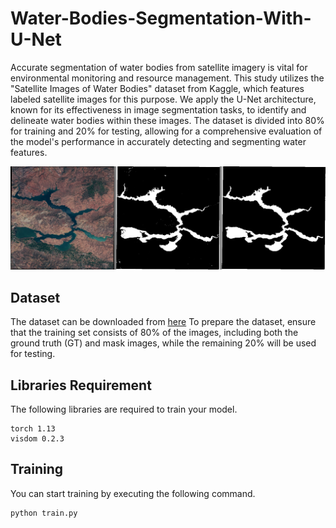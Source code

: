 # Water-Bodies-Segmentation-With-U-Net
Accurate segmentation of water bodies from satellite imagery is vital for environmental monitoring and resource management. This study utilizes the "Satellite Images of Water Bodies" dataset from Kaggle, which features labeled satellite images for this purpose. We apply the U-Net architecture, known for its effectiveness in image segmentation tasks, to identify and delineate water bodies within these images. The dataset is divided into 80% for training and 20% for testing, allowing for a comprehensive evaluation of the model's performance in accurately detecting and segmenting water features.

<p align="center">
  <img src="https://github.com/m-usman98/Water-Bodies-Segmentation-With-U-Net/blob/main/Output/2.jpg" width="1200"/>
</p>

## Dataset
The dataset can be downloaded from [here](https://www.kaggle.com/datasets/franciscoescobar/satellite-images-of-water-bodies) To prepare the dataset, ensure that the training set consists of 80% of the images, including both the ground truth (GT) and mask images, while the remaining 20% will be used for testing.

## Libraries Requirement
The following libraries are required to train your model.

```angular2html
torch 1.13
visdom 0.2.3
```

## Training
You can start training by executing the following command.
  ```python
python train.py
```
